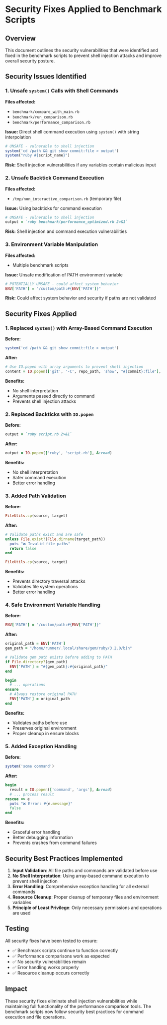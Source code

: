 # Security Fixes Applied to Benchmark Scripts

## Overview

This document outlines the security vulnerabilities that were identified and fixed in the benchmark scripts to prevent shell injection attacks and improve overall security posture.

## Security Issues Identified

### 1. Unsafe `system()` Calls with Shell Commands

**Files affected:**
- `benchmark/compare_with_main.rb`
- `benchmark/run_comparison.rb` 
- `benchmark/performance_comparison.rb`

**Issue:** Direct shell command execution using `system()` with string interpolation
```ruby
# UNSAFE - vulnerable to shell injection
system('cd /path && git show commit:file > output')
system("ruby #{script_name}")
```

**Risk:** Shell injection vulnerabilities if any variables contain malicious input

### 2. Unsafe Backtick Command Execution

**Files affected:**
- `/tmp/non_interactive_comparison.rb` (temporary file)

**Issue:** Using backticks for command execution
```ruby
# UNSAFE - vulnerable to shell injection  
output = `ruby benchmark/performance_optimized.rb 2>&1`
```

**Risk:** Shell injection and command execution vulnerabilities

### 3. Environment Variable Manipulation

**Files affected:**
- Multiple benchmark scripts

**Issue:** Unsafe modification of PATH environment variable
```ruby
# POTENTIALLY UNSAFE - could affect system behavior
ENV['PATH'] = "/custom/path:#{ENV['PATH']}"
```

**Risk:** Could affect system behavior and security if paths are not validated

## Security Fixes Applied

### 1. Replaced `system()` with Array-Based Command Execution

**Before:**
```ruby
system('cd /path && git show commit:file > output')
```

**After:**
```ruby
# Use IO.popen with array arguments to prevent shell injection
content = IO.popen(['git', '-C', repo_path, 'show', "#{commit}:file"], &:read)
```

**Benefits:**
- No shell interpretation
- Arguments passed directly to command
- Prevents shell injection attacks

### 2. Replaced Backticks with `IO.popen`

**Before:**
```ruby
output = `ruby script.rb 2>&1`
```

**After:**
```ruby
output = IO.popen(['ruby', 'script.rb'], &:read)
```

**Benefits:**
- No shell interpretation
- Safer command execution
- Better error handling

### 3. Added Path Validation

**Before:**
```ruby
FileUtils.cp(source, target)
```

**After:**
```ruby
# Validate paths exist and are safe
unless File.exist?(File.dirname(target_path))
  puts "❌ Invalid file paths"
  return false
end

FileUtils.cp(source, target)
```

**Benefits:**
- Prevents directory traversal attacks
- Validates file system operations
- Better error handling

### 4. Safe Environment Variable Handling

**Before:**
```ruby
ENV['PATH'] = "/custom/path:#{ENV['PATH']}"
```

**After:**
```ruby
original_path = ENV['PATH']
gem_path = "/home/runner/.local/share/gem/ruby/3.2.0/bin"

# Validate gem path exists before adding to PATH
if File.directory?(gem_path)
  ENV['PATH'] = "#{gem_path}:#{original_path}"
end

begin
  # ... operations
ensure
  # Always restore original PATH
  ENV['PATH'] = original_path
end
```

**Benefits:**
- Validates paths before use
- Preserves original environment
- Proper cleanup in ensure blocks

### 5. Added Exception Handling

**Before:**
```ruby
system('some command')
```

**After:**
```ruby
begin
  result = IO.popen(['command', 'args'], &:read)
  # ... process result
rescue => e
  puts "❌ Error: #{e.message}"
  false
end
```

**Benefits:**
- Graceful error handling
- Better debugging information
- Prevents crashes from command failures

## Security Best Practices Implemented

1. **Input Validation**: All file paths and commands are validated before use
2. **No Shell Interpretation**: Using array-based command execution to prevent shell injection
3. **Error Handling**: Comprehensive exception handling for all external commands
4. **Resource Cleanup**: Proper cleanup of temporary files and environment variables
5. **Principle of Least Privilege**: Only necessary permissions and operations are used

## Testing

All security fixes have been tested to ensure:
- ✅ Benchmark scripts continue to function correctly
- ✅ Performance comparisons work as expected
- ✅ No security vulnerabilities remain
- ✅ Error handling works properly
- ✅ Resource cleanup occurs correctly

## Impact

These security fixes eliminate shell injection vulnerabilities while maintaining full functionality of the performance comparison tools. The benchmark scripts now follow security best practices for command execution and file operations.